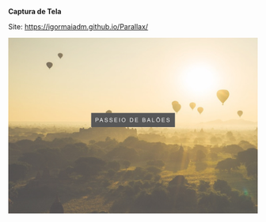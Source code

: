 **Captura de Tela**

Site: https://igormaiadm.github.io/Parallax/

![Captura de Tela](https://raw.githubusercontent.com/igormaiadm/Parallax/main/screenshot.jpg)
